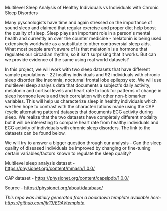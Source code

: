Multilevel Sleep Analysis of Healthy Individuals vs Individuals with Chronic Sleep Disorders

Many pyschologists have time and again stressed on the importance of sound sleep and claimed that regular exercise and proper diet help boost the quality of sleep. Sleep plays an important role in a person's mental health and currently an over the counter medicine - melatonin is being used extensively worldwide as a substitute to other controversial sleep aids. What most people aren't aware of is that melatonin is a hormone that regulates our circadian rhythm, so it isn't surprising that it works. But can we provide evidence of the same using real world datasets? 

In this project, we will work with two sleep datasets that have different sample populations - 22 healthy individuals and 92 individuals with chronic sleep disorder like insomnia, nocturnal frontal lobe epilepsy etc. We will use multilevel sleep analysis data that documents a subject's daily activity, melatonin and cortisol levels and heart rate to look for patterns of change in sleep hormone levels and their correlation with other non-biomarker variables. This will help us characterize sleep in healthy individuals which we then hope to contrast with the characterizations made using the CAP (cyclic alternating pattern) datasets that documents ECG activity during sleep. We realize that the two datasets have completely different modality but it will be interesting to compare heart rate from healthy individuals and ECG activity of individuals with chronic sleep disorders. The link to the datasets can be found below.

We will try to answer a bigger question through our analysis - Can the sleep quality of diseased individuals be improved by changing or fine-tuning certain variables/factors known to regulate the sleep quality? 

Multilevel sleep analysis dataset - https://physionet.org/content/mmash/1.0.0/

CAP dataset - https://physionet.org/content/capslpdb/1.0.0/

Source - https://physionet.org/about/database/

*This repo was initially generated from a bookdown template available here: https://github.com/jtr13/EDAVtemplate.*	
